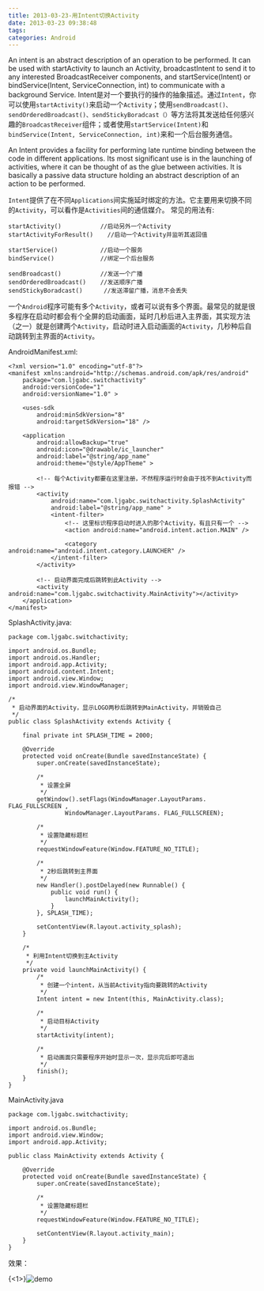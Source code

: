 ```yaml
---
title: 2013-03-23-用Intent切换Activity
date: 2013-03-23 09:38:48
tags:
categories: Android
---
```


An intent is an abstract description of an operation to be performed. It can be used with startActivity to launch an Activity, broadcastIntent to send it to any interested BroadcastReceiver components, and startService(Intent) or bindService(Intent, ServiceConnection, int) to communicate with a background Service.
Intent是对一个要执行的操作的抽象描述。通过``Intent``，你可以使用``startActivity()``来启动一个``Activity``；使用``sendBroadcast()、sendOrderedBroadcast()、sendStickyBoradcast（）``等方法将其发送给任何感兴趣的``BroadcastReceiver``组件；或者使用``startService(Intent)``和``bindService(Intent, ServiceConnection, int)``来和一个后台服务通信。

An Intent provides a facility for performing late runtime binding between the code in different applications. Its most significant use is in the launching of activities, where it can be thought of as the glue between activities. It is basically a passive data structure holding an abstract description of an action to be performed.

``Intent``提供了在不同``Applications``间实施延时绑定的方法。它主要用来切换不同的``Activity``，可以看作是``Activities``间的通信媒介。
常见的用法有:
```
startActivity()           //启动另外一个Activity
startActivityForResult()    //启动一个Activity并监听其返回值

startService()            //启动一个服务
bindService()             //绑定一个后台服务

sendBroadcast()           //发送一个广播
sendOrderedBroadcast()    //发送顺序广播
sendStickyBoradcast()      //发送滞留广播，消息不会丢失
```

一个``Android``程序可能有多个``Activity``，或者可以说有多个界面。最常见的就是很多程序在启动时都会有个全屏的启动画面，延时几秒后进入主界面，其实现方法（之一）就是创建两个``Activity``，启动时进入启动画面的``Activity``，几秒种后自动跳转到主界面的``Activity``。

AndroidManifest.xml:
```
<?xml version="1.0" encoding="utf-8"?>
<manifest xmlns:android="http://schemas.android.com/apk/res/android"
    package="com.ljgabc.switchactivity"
    android:versionCode="1"
    android:versionName="1.0" >

    <uses-sdk
        android:minSdkVersion="8"
        android:targetSdkVersion="18" />

    <application
        android:allowBackup="true"
        android:icon="@drawable/ic_launcher"
        android:label="@string/app_name"
        android:theme="@style/AppTheme" >

        <!-- 每个Activity都要在这里注册，不然程序运行时会由于找不到Activity而报错 -->
        <activity
            android:name="com.ljgabc.switchactivity.SplashActivity"
            android:label="@string/app_name" >
            <intent-filter>
                <!-- 这里标识程序启动时进入的那个Activity，有且只有一个 -->
                <action android:name="android.intent.action.MAIN" />

                <category android:name="android.intent.category.LAUNCHER" />
            </intent-filter>
        </activity>

        <!-- 启动界面完成后跳转到此Activity -->
        <activity android:name="com.ljgabc.switchactivity.MainActivity"></activity>
    </application>
</manifest>
```

SplashActivity.java:
```
package com.ljgabc.switchactivity;

import android.os.Bundle;
import android.os.Handler;
import android.app.Activity;
import android.content.Intent;
import android.view.Window;
import android.view.WindowManager;

/*
 * 启动界面的Activity，显示LOGO两秒后跳转到MainActivity，并销毁自己
 */
public class SplashActivity extends Activity {

    final private int SPLASH_TIME = 2000;
    
    @Override
    protected void onCreate(Bundle savedInstanceState) {
        super.onCreate(savedInstanceState);
        
        /*
         * 设置全屏
         */
        getWindow().setFlags(WindowManager.LayoutParams. FLAG_FULLSCREEN ,      
                WindowManager.LayoutParams. FLAG_FULLSCREEN);
        
        /*
         * 设置隐藏标题栏
         */
        requestWindowFeature(Window.FEATURE_NO_TITLE);
        
        /*
         * 2秒后跳转到主界面
         */
        new Handler().postDelayed(new Runnable() {
            public void run() {
                launchMainActivity();
            }
        }, SPLASH_TIME);
        
        setContentView(R.layout.activity_splash);
    }   
    
    /*
     * 利用Intent切换到主Activity
     */
    private void launchMainActivity() {
        /*
         * 创建一个intent，从当前Activity指向要跳转的Activity
         */
        Intent intent = new Intent(this, MainActivity.class);
        
        /*
         * 启动目标Activity
         */
        startActivity(intent);
        
        /*
         * 启动画面只需要程序开始时显示一次，显示完后即可退出
         */
        finish();
    }
}
```

MainActivity.java
```
package com.ljgabc.switchactivity;

import android.os.Bundle;
import android.view.Window;
import android.app.Activity;

public class MainActivity extends Activity {

    @Override
    protected void onCreate(Bundle savedInstanceState) {
        super.onCreate(savedInstanceState);
        
        /*
         * 设置隐藏标题栏
         */
        requestWindowFeature(Window.FEATURE_NO_TITLE);
        
        setContentView(R.layout.activity_main);
    }   
}
```

效果：

{<1>}![demo](http://ljgabc.tk/img/switchactivity.gif)
